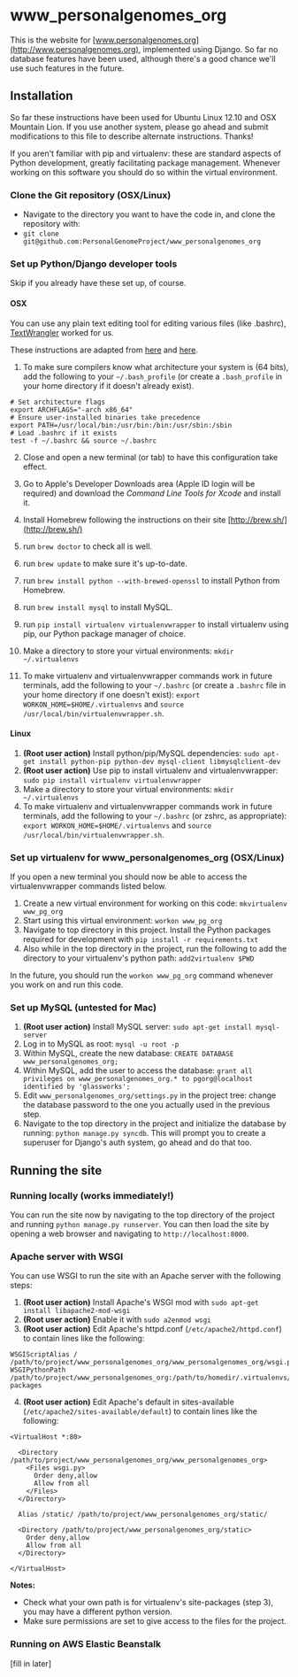 www_personalgenomes_org
=======================

This is the website for [www.personalgenomes.org](http://www.personalgenomes.org), implemented using Django.
So far no database features have been used, although there's a good chance we'll use such features in the future.

Installation
------------
So far these instructions have been used for Ubuntu Linux 12.10 and OSX Mountain Lion. If you use
another system, please go ahead and submit modifications to this file to describe alternate
instructions. Thanks!

If you aren't familiar with pip and virtualenv: these are standard aspects of Python development,
greatly facilitating package management. Whenever working on this software you should do so within
the virtual environment.

### Clone the Git repository (OSX/Linux) ###

* Navigate to the directory you want to have the code in, and clone the repository with:
* `git clone git@github.com:PersonalGenomeProject/www_personalgenomes_org`

### Set up Python/Django developer tools ###

Skip if you already have these set up, of course.

#### OSX ###

You can use any plain text editing tool for editing various files (like .bashrc), [TextWrangler](http://www.barebones.com/products/textwrangler/) worked for us.

These instructions are adapted from [here](http://hackercodex.com/guide/mac-osx-mountain-lion-10.8-configuration/) and [here](http://hackercodex.com/guide/python-virtualenv-on-mac-osx-mountain-lion-10.8/).

1. To make sure compilers know what architecture your system is (64 bits), add the following to your `~/.bash_profile` (or create a `.bash_profile` in your home directory if it doesn't already exist).

```
# Set architecture flags
export ARCHFLAGS="-arch x86_64"
# Ensure user-installed binaries take precedence
export PATH=/usr/local/bin:/usr/bin:/bin:/usr/sbin:/sbin
# Load .bashrc if it exists
test -f ~/.bashrc && source ~/.bashrc
```

2. Close and open a new terminal (or tab) to have this configuration take effect.

3. Go to Apple's Developer Downloads area (Apple ID login will be required) and download the *Command Line Tools for Xcode* and install it.
4. Install Homebrew following the instructions on their site [http://brew.sh/](http://brew.sh/)
5. run `brew doctor` to check all is well.
6. run `brew update` to make sure it's up-to-date.
7. run `brew install python --with-brewed-openssl` to install Python from Homebrew.
8. run `brew install mysql` to install MySQL.
9. run `pip install virtualenv virtualenvwrapper` to install virtualenv using pip, our Python package manager of choice.
10. Make a directory to store your virtual environments: `mkdir ~/.virtualenvs`
11. To make virtualenv and virtualenvwrapper commands work in future terminals, add the following
to your `~/.bashrc` (or create a `.bashrc` file in your home directory if one doesn't exist):
`export WORKON_HOME=$HOME/.virtualenvs` and
`source /usr/local/bin/virtualenvwrapper.sh`.

#### Linux ####

1. **(Root user action)** Install python/pip/MySQL dependencies: `sudo apt-get install python-pip python-dev mysql-client libmysqlclient-dev`
2. **(Root user action)** Use pip to install virtualenv and virtualenvwrapper: `sudo pip install virtualenv virtualenvwrapper`
3. Make a directory to store your virtual environments: `mkdir ~/.virtualenvs`
4. To make virtualenv and virtualenvwrapper commands work in future terminals, add the 
following to your `~/.bashrc` (or zshrc, as appropriate): 
`export WORKON_HOME=$HOME/.virtualenvs` and
`source /usr/local/bin/virtualenvwrapper.sh`.

### Set up virtualenv for www_personalgenomes_org (OSX/Linux) ###

If you open a new terminal you should now be able to access the virtualenvwrapper commands listed below.

1. Create a new virtual environment for working on this code: `mkvirtualenv www_pg_org`
2. Start using this virtual environment: `workon www_pg_org`
3. Navigate to top directory in this project. Install the Python packages required for development with 
`pip install -r requirements.txt`
4. Also while in the top directory in the project, run the following to add the directory to your
virtualenv's python path: `add2virtualenv $PWD`

In the future, you should run the `workon www_pg_org` command whenever you work on and run this code.

### Set up MySQL (untested for Mac) ###

1. **(Root user action)** Install MySQL server: `sudo apt-get install mysql-server`
2. Log in to MySQL as root: `mysql -u root -p`
3. Within MySQL, create the new database: `CREATE DATABASE www_personalgenomes_org;`
4. Within MySQL, add the user to access the database:
`grant all privileges on www_personalgenomes_org.* to pgorg@localhost identified by 'glassworks';`
5. Edit `www_personalgenomes_org/settings.py` in the project tree: change the database password to the one you actually used in the previous step.
6. Navigate to the top directory in the project and initialize the database by running: `python manage.py syncdb`.
This will prompt you to create a superuser for Django's auth system, go ahead and do that too.

Running the site
----------------

### Running locally (works immediately!) ###

You can run the site now by navigating to the top directory of the project and running
`python manage.py runserver`. You can then load the site by opening a web browser and
navigating to `http://localhost:8000`.

### Apache server with WSGI ###

You can use WSGI to run the site with an Apache server with the following steps:

1. **(Root user action)** Install Apache's WSGI mod with `sudo apt-get install libapache2-mod-wsgi`
2. **(Root user action)** Enable it with `sudo a2enmod wsgi`
3. **(Root user action)** Edit Apache's httpd.conf (`/etc/apache2/httpd.conf`) to contain lines
like the following:

```
WSGIScriptAlias / /path/to/project/www_personalgenomes_org/www_personalgenomes_org/wsgi.py
WSGIPythonPath /path/to/project/www_personalgenomes_org:/path/to/homedir/.virtualenvs/www_pg_org/lib/python2.7/site-packages
```
4. **(Root user action)** Edit Apache's default in sites-available (`/etc/apache2/sites-available/default`)
to contain lines like the following:

```
<VirtualHost *:80>

  <Directory /path/to/project/www_personalgenomes_org/www_personalgenomes_org>
    <Files wsgi.py>
      Order deny,allow 
      Allow from all
    </Files>
  </Directory>

  Alias /static/ /path/to/project/www_personalgenomes_org/static/

  <Directory /path/to/project/www_personalgenomes_org/static>
    Order deny,allow
    Allow from all
  </Directory>
  
</VirtualHost>
```

**Notes:** 
* Check what your own path is for virtualenv's site-packages (step 3), you may have a different python version.
* Make sure permissions are set to give access to the files for the project.

### Running on AWS Elastic Beanstalk ###

[fill in later]
